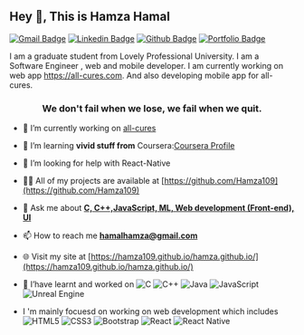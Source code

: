 ## Hey 👋, This is Hamza Hamal
[![Gmail Badge](https://img.shields.io/badge/-hamalhamza@gmail.com-c14438?style=flat&logo=Gmail&logoColor=white&link=mailto:hamalhamza@gmail.com)](mailto:hamalhamza@gmail.com) 
[![Linkedin Badge](https://img.shields.io/badge/-HamzaHamal-0072b1?style=flat&logo=Linkedin&logoColor=white&link=https://www.linkedin.com/in/HamzaHamal/)](https://www.linkedin.com/in/HamzaHamal/) 
 [![Github Badge](https://img.shields.io/badge/-Hamza109-grey?style=flat&logo=github&logoColor=white&link=https://github.com/Hamza109/)](https://www.github.com/Hamza109/) [![Portfolio Badge](https://img.shields.io/badge/portfolio-web-blue?style=flat&link=https://hamza109.github.io/hamza.github.io//)](https://hamza109.github.io/hamza.github.io//) <p align='left'>I am a graduate student from Lovely Professional University. I am a Software Engineer , web and mobile developer. I am currently working on web app https://all-cures.com. And also developing mobile app for all-cures.</p>

<h3 align="center">We don't fail when we lose, we fail when we quit.</h3>



- 🔭 I’m currently working on [all-cures](https://all-cures.com)

- 🌱 I’m learning **vivid stuff from** Coursera:[Coursera Profile](https://www.coursera.org/user/f54299c86fa59b2f48c3f62b2e3ccc04)


- 🤝 I’m looking for help with React-Native

- 👨‍💻 All of my projects are available at [https://github.com/Hamza109](https://github.com/Hamza109)

- 💬 Ask me about [**C, C++,JavaScript, ML, Web development (Front-end), UI**](#)

- 📫 How to reach me **hamalhamza@gmail.com**

- 🌐 Visit my site at [https://hamza109.github.io/hamza.github.io/](https://hamza109.github.io/hamza.github.io/)

- 👯 I’have learnt and worked on ![C](https://img.shields.io/badge/c-%2300599C.svg?style=for-the-badge&logo=c&logoColor=white) 	![C++](https://img.shields.io/badge/c++-%2300599C.svg?style=for-the-badge&logo=c%2B%2B&logoColor=white) ![Java](https://img.shields.io/badge/java-%23ED8B00.svg?style=for-the-badge&logo=java&logoColor=white) ![JavaScript](https://img.shields.io/badge/javascript-%23323330.svg?style=for-the-badge&logo=javascript&logoColor=%23F7DF1E) ![Unreal Engine](https://img.shields.io/badge/unrealengine-%23313131.svg?style=for-the-badge&logo=unrealengine&logoColor=white)  

- I 'm mainly focuesd on working on web development which includes ![HTML5](https://img.shields.io/badge/html5-%23E34F26.svg?style=for-the-badge&logo=html5&logoColor=white)  ![CSS3](https://img.shields.io/badge/css3-%231572B6.svg?style=for-the-badge&logo=css3&logoColor=white)  ![Bootstrap](https://img.shields.io/badge/bootstrap-%23563D7C.svg?style=for-the-badge&logo=bootstrap&logoColor=white) ![React](https://img.shields.io/badge/react-%2320232a.svg?style=for-the-badge&logo=react&logoColor=%2361DAFB) ![React Native](https://img.shields.io/badge/react_native-%2320232a.svg?style=for-the-badge&logo=react&logoColor=%2361DAFB)


